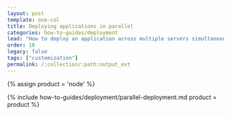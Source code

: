 ```yaml
---
layout: post
template: one-col
title: Deploying applications in parallel
categories: how-to-guides/deployment
lead: "How to deploy an application across multiple servers simultaneously"
order: 10
legacy: false
tags: ["customization"]
permalink: /:collection/:path:output_ext
---
```



{% assign product = 'node' %}

{% include how-to-guides/deployment/parallel-deployment.md product = product %}

